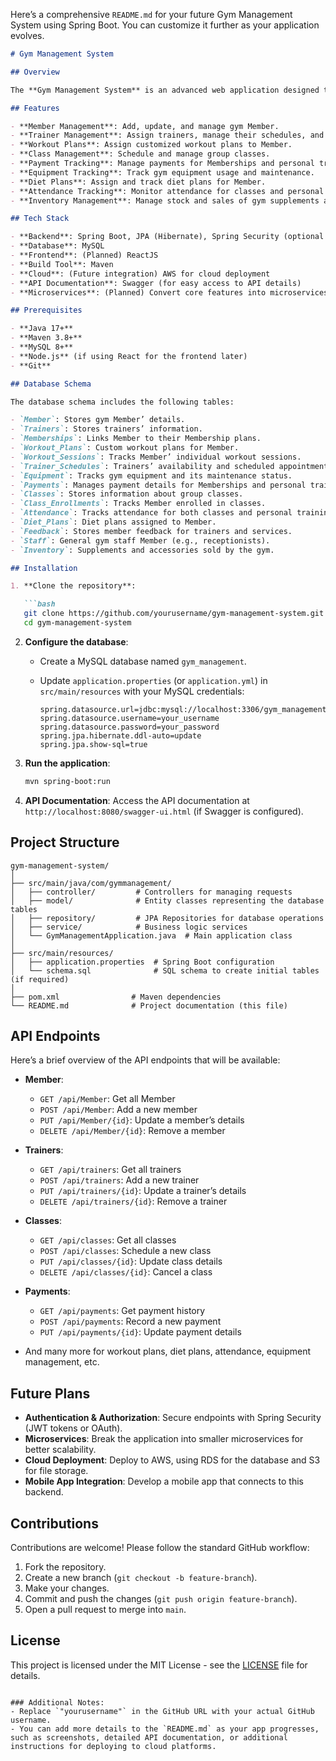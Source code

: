 Here’s a comprehensive `README.md` for your future Gym Management System using Spring Boot. You can customize it further as your application evolves.

```md
# Gym Management System

## Overview

The **Gym Management System** is an advanced web application designed to manage the operations of a gym facility. It facilitates the management of Member, trainers, workout plans, schedules, payments, equipment, and more. The application is built using **Spring Boot** for the backend and **MySQL** for the database. Future plans include integrating a ReactJS frontend and expanding to microservices architecture for scalability.

## Features

- **Member Management**: Add, update, and manage gym Member.
- **Trainer Management**: Assign trainers, manage their schedules, and track sessions.
- **Workout Plans**: Assign customized workout plans to Member.
- **Class Management**: Schedule and manage group classes.
- **Payment Tracking**: Manage payments for Memberships and personal training sessions.
- **Equipment Tracking**: Track gym equipment usage and maintenance.
- **Diet Plans**: Assign and track diet plans for Member.
- **Attendance Tracking**: Monitor attendance for classes and personal training.
- **Inventory Management**: Manage stock and sales of gym supplements and accessories.

## Tech Stack

- **Backend**: Spring Boot, JPA (Hibernate), Spring Security (optional for authentication)
- **Database**: MySQL
- **Frontend**: (Planned) ReactJS
- **Build Tool**: Maven
- **Cloud**: (Future integration) AWS for cloud deployment
- **API Documentation**: Swagger (for easy access to API details)
- **Microservices**: (Planned) Convert core features into microservices for scalability

## Prerequisites

- **Java 17+**
- **Maven 3.8+**
- **MySQL 8+**
- **Node.js** (if using React for the frontend later)
- **Git**

## Database Schema

The database schema includes the following tables:

- `Member`: Stores gym Member’ details.
- `Trainers`: Stores trainers’ information.
- `Memberships`: Links Member to their Membership plans.
- `Workout_Plans`: Custom workout plans for Member.
- `Workout_Sessions`: Tracks Member’ individual workout sessions.
- `Trainer_Schedules`: Trainers’ availability and scheduled appointments.
- `Equipment`: Tracks gym equipment and its maintenance status.
- `Payments`: Manages payment details for Memberships and personal training.
- `Classes`: Stores information about group classes.
- `Class_Enrollments`: Tracks Member enrolled in classes.
- `Attendance`: Tracks attendance for both classes and personal training sessions.
- `Diet_Plans`: Diet plans assigned to Member.
- `Feedback`: Stores member feedback for trainers and services.
- `Staff`: General gym staff Member (e.g., receptionists).
- `Inventory`: Supplements and accessories sold by the gym.

## Installation

1. **Clone the repository**:

   ```bash
   git clone https://github.com/yourusername/gym-management-system.git
   cd gym-management-system
   ```

2. **Configure the database**:
   - Create a MySQL database named `gym_management`.
   - Update `application.properties` (or `application.yml`) in `src/main/resources` with your MySQL credentials:

     ```properties
     spring.datasource.url=jdbc:mysql://localhost:3306/gym_management
     spring.datasource.username=your_username
     spring.datasource.password=your_password
     spring.jpa.hibernate.ddl-auto=update
     spring.jpa.show-sql=true
     ```

3. **Run the application**:

   ```bash
   mvn spring-boot:run
   ```

4. **API Documentation**:
   Access the API documentation at `http://localhost:8080/swagger-ui.html` (if Swagger is configured).

## Project Structure

```
gym-management-system/
│
├── src/main/java/com/gymmanagement/
│   ├── controller/         # Controllers for managing requests
│   ├── model/              # Entity classes representing the database tables
│   ├── repository/         # JPA Repositories for database operations
│   ├── service/            # Business logic services
│   └── GymManagementApplication.java  # Main application class
│
├── src/main/resources/
│   ├── application.properties  # Spring Boot configuration
│   └── schema.sql              # SQL schema to create initial tables (if required)
│
├── pom.xml                # Maven dependencies
└── README.md              # Project documentation (this file)
```

## API Endpoints

Here’s a brief overview of the API endpoints that will be available:

- **Member**:
  - `GET /api/Member`: Get all Member
  - `POST /api/Member`: Add a new member
  - `PUT /api/Member/{id}`: Update a member’s details
  - `DELETE /api/Member/{id}`: Remove a member
  
- **Trainers**:
  - `GET /api/trainers`: Get all trainers
  - `POST /api/trainers`: Add a new trainer
  - `PUT /api/trainers/{id}`: Update a trainer’s details
  - `DELETE /api/trainers/{id}`: Remove a trainer

- **Classes**:
  - `GET /api/classes`: Get all classes
  - `POST /api/classes`: Schedule a new class
  - `PUT /api/classes/{id}`: Update class details
  - `DELETE /api/classes/{id}`: Cancel a class

- **Payments**:
  - `GET /api/payments`: Get payment history
  - `POST /api/payments`: Record a new payment
  - `PUT /api/payments/{id}`: Update payment details

- And many more for workout plans, diet plans, attendance, equipment management, etc.

## Future Plans

- **Authentication & Authorization**: Secure endpoints with Spring Security (JWT tokens or OAuth).
- **Microservices**: Break the application into smaller microservices for better scalability.
- **Cloud Deployment**: Deploy to AWS, using RDS for the database and S3 for file storage.
- **Mobile App Integration**: Develop a mobile app that connects to this backend.

## Contributions

Contributions are welcome! Please follow the standard GitHub workflow:

1. Fork the repository.
2. Create a new branch (`git checkout -b feature-branch`).
3. Make your changes.
4. Commit and push the changes (`git push origin feature-branch`).
5. Open a pull request to merge into `main`.

## License

This project is licensed under the MIT License - see the [LICENSE](LICENSE) file for details.

```

### Additional Notes:
- Replace `"yourusername"` in the GitHub URL with your actual GitHub username.
- You can add more details to the `README.md` as your app progresses, such as screenshots, detailed API documentation, or additional instructions for deploying to cloud platforms.
